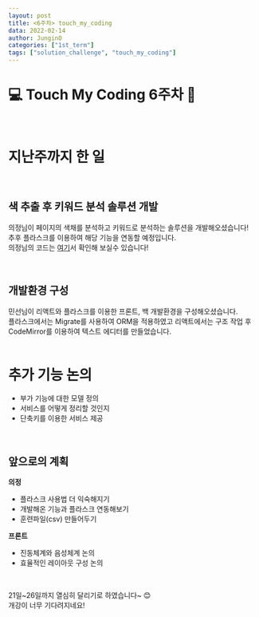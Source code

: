 ```yaml
---
layout: post
title: <6주차> touch_my_coding
data: 2022-02-14
author: JunginO
categories: ["1st_term"]
tags: ["solution_challenge", "touch_my_coding"]
---
```


# 💻 Touch My Coding 6주차 📱

<br>

# 지난주까지 한 일

<br>

## 색 추출 후 키워드 분석 솔루션 개발

의정님이 페이지의 색채를 분석하고 키워드로 분석하는 솔루션을 개발해오셨습니다!<br>
추후 플라스크를 이용하여 해당 기능을 연동할 예정입니다.<br>
의정님의 코드는 [여기](https://github.com/juijeong8324/ReadColor)서 확인해 보실수 있습니다!

<br>

## 개발환경 구성

민선님이 리액트와 플라스크를 이용한 프론트, 백 개발환경을 구성해오셨습니다.<br>
플라스크에서는 Migrate를 사용하여 ORM을 적용하였고 리액트에서는 구조 작업 후 CodeMirror를 이용하여 텍스트 에디터를 만들었습니다.
<br><br>

# 추가 기능 논의

- 부가 기능에 대한 모델 정의
- 서비스를 어떻게 정리할 것인지
- 단축키를 이용한 서비스 제공

<br>

## 앞으로의 계획

**의정**

- 플라스크 사용법 더 익숙해지기
- 개발해온 기능과 플라스크 연동해보기
- 훈련파일(csv) 만들어두기

**프론트**

- 진동체계와 음성체계 논의
- 효율적인 레이아웃 구성 논의

<br>

21일~26일까지 열심히 달리기로 하였습니다~ :blush:<br>
개강이 너무 기다려지네요!
<br>
